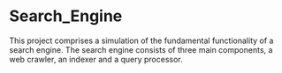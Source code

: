 # Search_Engine
This project comprises a simulation of the fundamental functionality of a search engine. The search engine consists of three main components, a web crawler, an indexer and a query processor.
